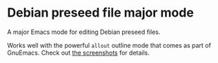 # Debian preseed file major mode

A major Emacs mode for editing Debian preseed files.

Works well with the powerful `allout` outline mode that comes as part of GnuEmacs. Check out [the screenshots](https://github.com/suntong001/preseed-generic-mode/wiki/Screenshots) for details.
